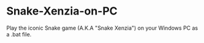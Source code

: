 # Snake-Xenzia-on-PC
Play the iconic Snake game (A.K.A "Snake Xenzia") on your Windows PC as a .bat file.
